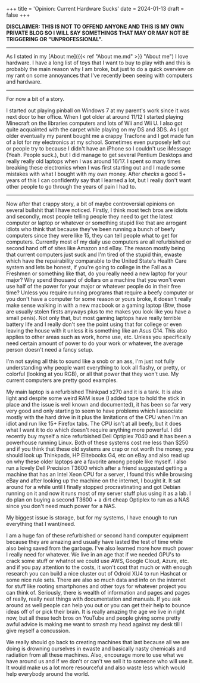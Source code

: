 +++
title = 'Opinion: Current Hardware Sucks'
date = 2024-01-13
draft = false
+++

**DISCLAIMER: THIS IS NOT TO OFFEND ANYONE AND THIS IS MY OWN PRIVATE BLOG SO I WILL SAY SOMETHINGS THAT MAY OR MAY NOT BE TRIGGERING OR "UNPROFESSIONAL".**

------

As I stated in my [About me]({{< ref "About me.md" >}} "About me") I love hardware. I have a long list of toys that I want to buy to play with and this is probably the main reason why I am broke, but just to do a quick overview on my rant on some annoyances that I've recently been seeing with computers and hardware.

------

For now a bit of a story.

I started out playing pinball on Windows 7 at my parent's work since it was next door to her office. When I got older at around 11/12 I started playing Minecraft on the libraries computers and lots of Wii and Wii U. I also got quite acquainted with the carpet while playing on my DS and 3DS. As I got older eventually my parent bought me a crappy Tracfone and I got made fun of a lot for my electronics at my school. Sometimes even purposely left out or people try to because I didn't have an iPhone so I couldn't use iMessage (Yeah. People suck.), but I did manage to get several Pentium Desktops and really really old laptops when I was around 16/17. I spent so many times breaking these electronics when I was first starting out and I made some mistakes with what I bought with my own money. After *checks* a good 5+ years of this I can confidently say that I learned a lot, but I really don't want other people to go through the years of pain I had to.

------

Now after that crappy story, a bit of maybe controversial opinions on several bullshit that I have noticed. Firstly, I think most tech bros are idiots and secondly, most people telling people they need to get the latest computer or laptop or whatever or something stupid like that are arrogant idiots who think that because they've been running a bunch of beefy computers since they were like 15, they can tell people what to get for computers. Currently most of my daily use computers are all refurbished or second hand off of sites like Amazon and eBay. The reason mostly being that current computers just suck and I'm tired of the stupid thin, ewaste which have the repairability comparable to the United State's Health Care system and lets be honest, if you're going to college in the Fall as a Freshmen or something like that, do you really need a new laptop for your major? Why spend thousand of dollars on a machine that you won't even use half of the power for your major or whatever people do in their free time? Unless you require running programs that require a beefy computer or you don't have a computer for some reason or yours broke, it doesn't really make sense walking in with a new macbook or a gaming laptop (Btw, those are usually stolen firsts anyways plus to me makes you look like you have a small penis). Not only that, but most gaming laptops have really terrible battery life and I really don't see the point using that for college or even leaving the house with it unless it is something like an Asus G14. This also applies to other areas such as work, home use, etc. Unless you specifically need certain amount of power to do your work or whatever, the average person doesn't need a fancy setup.

I'm not saying all this to sound like a snob or an ass, I'm just not fully understanding why people want everything to look all flashy, or pretty, or colorful (looking at you RGB), or all that power that they won't use. My current computers are pretty good examples.

My main laptop is a refurbished Thinkpad x270 and it is a tank. It is also light and despite some weird RAM issue (I added tape to hold the stick in place and the issue is well known and documented), it has been so far very very good and only starting to seem to have problems which I associate mostly with the hard drive in it plus the limitations of the CPU when I'm an idiot and run like 15+ Firefox tabs. The CPU isn't at all beefy, but it does what I want it to do which doesn't require anything more powerful. I did recently buy myself a nice refurbished Dell Optiplex 7040 and it has been a powerhouse running Linux. Both of these systems cost me less than $250 and if you think that these old systems are crap or not worth the money, you should look up Thinkpads, HP Elitebooks G4, etc on eBay and also read up on why these older laptops are a favorite among people like myself. I also run a lovely Dell Precision T3600 which after a friend suggested getting a machine that has an Intel Xeon CPU for a server, I found this while browsing eBay and after looking up the machine on the internet, I bought it. It sat around for a while until I finally stopped procrastinating and got Debian running on it and now it runs most of my server stuff plus using it as a lab. I do plan on buying a second T3600 + a dirt cheap Optiplex to run as a NAS since you don't need much power for a NAS.

My biggest issue is storage, but for my systems, I have enough to run everything that I want/need.

I am a huge fan of these refurbished or second hand computer equipment because they are amazing and usually have lasted the test of time while also being saved from the garbage. I've also learned more how much power I really need for whatever. We live in an age that if we needed GPU's to crack some stuff or whatnot we could use AWS, Google Cloud, Azure, etc. and if you pay attention to the costs, it won't cost that much or with enough research you can build a nice cluster out of Odroid XU4 to run Hashcat or some nice rule sets. There are also so much data and info on the internet for stuff like rooting smartphones and other toys for whatever project you can think of. Seriously, there is wealth of information and pages and pages of really, really neat things with documentation and manuals. If you ask around as well people can help you out or you can get their help to bounce ideas off of or pick their brain. It is really amazing the age we live in right now, but all these tech bros on YouTube and people giving some pretty awful advice is making me want to smash my head against my desk till I give myself a concussion.

We really should go back to creating machines that last because all we are doing is drowning ourselves in ewaste and basically nasty chemicals and radiation from all these machines. Also, encourage more to use what we have around us and if we don't or can't we sell it to someone who will use it. It would make us a lot more resourceful and also waste less which would help everybody around the world.
